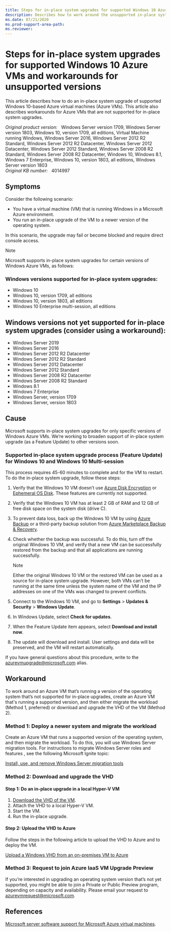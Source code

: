 ```yaml
---
title: Steps for in-place system upgrades for supported Windows 10 Azure VMs and workarounds for unsupported versions
description: Describes how to work around the unsupported in-place system upgrade on a Windows Azure VM.
ms.date: 07/21/2020
ms.prod-support-area-path: 
ms.reviewer: 
---
```

# Steps for in-place system upgrades for supported Windows 10 Azure VMs and workarounds for unsupported versions

This article describes how to do an in-place system upgrade of supported Windows 10-based Azure virtual machines (Azure VMs). This article also describes workarounds for Azure VMs that are not supported for in-place system upgrades.

_Original product version:_ &nbsp; Windows Server version 1709, Windows Server version 1803, Windows 10, version 1709, all editions, Virtual Machine running Windows, Windows Server 2016, Windows Server 2012 R2 Standard, Windows Server 2012 R2 Datacenter, Windows Server 2012 Datacenter, Windows Server 2012 Standard, Windows Server 2008 R2 Standard, Windows Server 2008 R2 Datacenter, Windows 10, Windows 8.1, Windows 7 Enterprise, Windows 10, version 1803, all editions, Windows Server version 1803  
_Original KB number:_ &nbsp; 4014997

## Symptoms

Consider the following scenario:

- You have a virtual machine (VM) that is running Windows in a Microsoft Azure environment.
- You run an in-place upgrade of the VM to a newer version of the operating system.

 In this scenario, the upgrade may fail or become blocked and require direct console access.

> [!NOTE]
> Microsoft supports in-place system upgrades for certain versions of Windows Azure VMs, as follows:

### Windows versions supported for in-place system upgrades:

- Windows 10
- Windows 10, version 1709, all editions
- Windows 10, version 1803, all editions
- Windows 10 Enterprise multi-session, all editions

## Windows versions not yet supported for in-place system upgrades (consider using a workaround):

- Windows Server 2019
- Windows Server 2016
- Windows Server 2012 R2 Datacenter
- Windows Server 2012 R2 Standard
- Windows Server 2012 Datacenter
- Windows Server 2012 Standard
- Windows Server 2008 R2 Datacenter
- Windows Server 2008 R2 Standard
- Windows 8.1
- Windows 7 Enterprise
- Windows Server, version 1709
- Windows Server, version 1803

## Cause

Microsoft supports in-place system upgrades for only specific versions of Windows Azure VMs. We’re working to broaden support of in-place system upgrade (as a Feature Update) to other versions soon.

### Supported in-place system upgrade process (Feature Update) for Windows 10 and Windows 10 Multi-session

This process requires 45-60 minutes to complete and for the VM to restart. To do the in-place system upgrade, follow these steps:

1. Verify that the Windows 10 VM doesn’t use [Azure Disk Encryption](https://docs.microsoft.com/azure/virtual-machines/windows/disk-encryption-overview) or [Ephemeral OS Disk](https://docs.microsoft.com/azure/virtual-machines/ephemeral-os-disks). These features are currently not supported.
2. Verify that the Windows 10 VM has at least 2 GB of RAM and 12 GB of free disk space on the system disk (drive C).
3. To prevent data loss, back up the Windows 10 VM by using [Azure Backup](https://docs.microsoft.com/azure/backup/) or a third-party backup solution from [Azure Marketplace Backup & Recovery](https://azuremarketplace.microsoft.com/marketplace/apps?search=Backup%20%26%20Recovery&page=1).
4. Check whether the backup was successful. To do this, turn off the original Windows 10 VM, and verify that a new VM can be successfully restored from the backup and that all applications are running successfully.

   > [!NOTE]
   > Either the original Windows 10 VM or the restored VM can be used as a source for in-place system upgrade. However, both VMs can’t be running at the same time unless the system name of the VM and the IP addresses on one of the VMs was changed to prevent conflicts.

5. Connect to the Windows 10 VM, and go to **Settings** > **Updates & Security** > **Windows Update**.
6. In Windows Update, select **Check for updates**.
7. When the Feature Update item appears, select **Download and install now**.
8. The update will download and install. User settings and data will be preserved, and the VM will restart automatically.

If you have general questions about this procedure, write to the [azurevmupgrade@microsoft.com](mailto:azurevmupgrade@microsoft.com) alias.

## Workaround

To work around an Azure VM that’s running a version of the operating system that’s not supported for in-place upgrades, create an Azure VM that's running a supported version, and then either migrate the workload (Method 1, preferred) or download and upgrade the VHD of the VM (Method 2).

### Method 1: Deploy a newer system and migrate the workload

 Create an Azure VM that runs a supported version of the operating system, and then migrate the workload. To do this, you will use Windows Server migration tools. For instructions to migrate Windows Server roles and features , see the following Microsoft Ignite topic:

[Install, use, and remove Windows Server migration tools](https://docs.microsoft.com/previous-versions/windows/it-pro/windows-server-2012-R2-and-2012/jj134202(v=ws.11)?redirectedfrom=MSDN)

### Method 2: Download and upgrade the VHD  

#### Step 1: Do an in-place upgrade in a local Hyper-V VM

1. [Download the VHD of the VM](https://docs.microsoft.com/azure/virtual-machines/windows/download-vhd).
1. Attach the VHD to a local Hyper-V VM.
1. Start the VM.
1. Run the in-place upgrade.

#### Step 2: Upload the VHD to Azure

Follow the steps in the following article to upload the VHD to Azure and to deploy the VM.

[Upload a Windows VHD from an on-premises VM to Azure](https://docs.microsoft.com/azure/virtual-machines/windows/upload-image)

### Method 3: Request to join Azure IaaS VM Upgrade Preview

If you’re interested in upgrading an operating system version that’s not yet supported, you might be able to join a Private or Public Preview program, depending on capacity and availability. Please email your request to [azurevmrequest@microsoft.com](mailto:azurevmrequest@microsoft.com).

## References

[Microsoft server software support for Microsoft Azure virtual machines](https://support.microsoft.com/help/2721672).